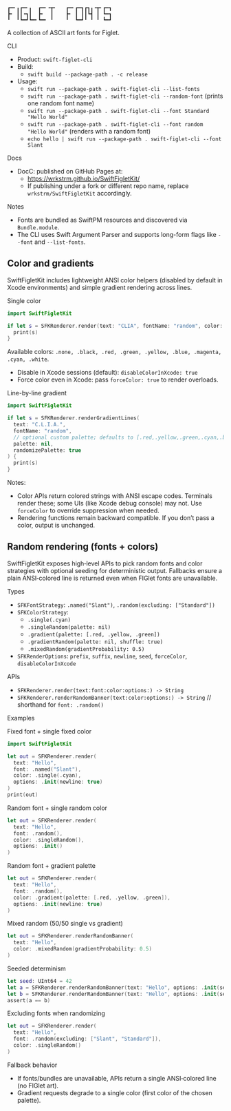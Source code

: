 ```
┏━╸╻┏━╸╻  ┏━╸╺┳╸   ┏━╸┏━┓┏┓╻╺┳╸┏━┓
┣╸ ┃┃╺┓┃  ┣╸  ┃    ┣╸ ┃ ┃┃┗┫ ┃ ┗━┓
╹  ╹┗━┛┗━╸┗━╸ ╹    ╹  ┗━┛╹ ╹ ╹ ┗━┛
```

A collection of ASCII art fonts for Figlet.

CLI

- Product: `swift-figlet-cli`
- Build:
  - `swift build --package-path . -c release`
- Usage:
  - `swift run --package-path . swift-figlet-cli --list-fonts`
  - `swift run --package-path . swift-figlet-cli --random-font` (prints one random font name)
  - `swift run --package-path . swift-figlet-cli --font Standard "Hello World"`
  - `swift run --package-path . swift-figlet-cli --font random "Hello World"` (renders with a random font)
  - `echo hello | swift run --package-path . swift-figlet-cli --font Slant`

Docs

- DocC: published on GitHub Pages at:
  - https://wrkstrm.github.io/SwiftFigletKit/
  - If publishing under a fork or different repo name, replace `wrkstrm/SwiftFigletKit` accordingly.

Notes

- Fonts are bundled as SwiftPM resources and discovered via `Bundle.module`.
- The CLI uses Swift Argument Parser and supports long-form flags like
  `--font` and `--list-fonts`.

## Color and gradients

SwiftFigletKit includes lightweight ANSI color helpers (disabled by default in Xcode environments)
and simple gradient rendering across lines.

Single color

```swift
import SwiftFigletKit

if let s = SFKRenderer.render(text: "CLIA", fontName: "random", color: .magenta) {
  print(s)
}
```

Available colors: `.none, .black, .red, .green, .yellow, .blue, .magenta, .cyan, .white`.

- Disable in Xcode sessions (default): `disableColorInXcode: true`
- Force color even in Xcode: pass `forceColor: true` to render overloads.

Line-by-line gradient

```swift
import SwiftFigletKit

if let s = SFKRenderer.renderGradientLines(
  text: "C.L.I.A.",
  fontName: "random",
  // optional custom palette; defaults to [.red,.yellow,.green,.cyan,.blue,.magenta]
  palette: nil,
  randomizePalette: true
) {
  print(s)
}
```

Notes:

- Color APIs return colored strings with ANSI escape codes. Terminals render these; some UIs (like
  Xcode debug console) may not. Use `forceColor` to override suppression when needed.
- Rendering functions remain backward compatible. If you don’t pass a color, output is unchanged.

## Random rendering (fonts + colors)

SwiftFigletKit exposes high‑level APIs to pick random fonts and color strategies with optional
seeding for deterministic output. Fallbacks ensure a plain ANSI‑colored line is returned even when
FIGlet fonts are unavailable.

Types

- `SFKFontStrategy`: `.named("Slant")`, `.random(excluding: ["Standard"])`
- `SFKColorStrategy`:
  - `.single(.cyan)`
  - `.singleRandom(palette: nil)`
  - `.gradient(palette: [.red, .yellow, .green])`
  - `.gradientRandom(palette: nil, shuffle: true)`
  - `.mixedRandom(gradientProbability: 0.5)`
- `SFKRenderOptions`: `prefix`, `suffix`, `newline`, `seed`, `forceColor`, `disableColorInXcode`

APIs

- `SFKRenderer.render(text:font:color:options:) -> String`
- `SFKRenderer.renderRandomBanner(text:color:options:) -> String` // shorthand for `font: .random()`

Examples

Fixed font + single fixed color

```swift
import SwiftFigletKit

let out = SFKRenderer.render(
  text: "Hello",
  font: .named("Slant"),
  color: .single(.cyan),
  options: .init(newline: true)
)
print(out)
```

Random font + single random color

```swift
let out = SFKRenderer.render(
  text: "Hello",
  font: .random(),
  color: .singleRandom(),
  options: .init()
)
```

Random font + gradient palette

```swift
let out = SFKRenderer.render(
  text: "Hello",
  font: .random(),
  color: .gradient(palette: [.red, .yellow, .green]),
  options: .init(newline: true)
)
```

Mixed random (50/50 single vs gradient)

```swift
let out = SFKRenderer.renderRandomBanner(
  text: "Hello",
  color: .mixedRandom(gradientProbability: 0.5)
)
```

Seeded determinism

```swift
let seed: UInt64 = 42
let a = SFKRenderer.renderRandomBanner(text: "Hello", options: .init(seed: seed))
let b = SFKRenderer.renderRandomBanner(text: "Hello", options: .init(seed: seed))
assert(a == b)
```

Excluding fonts when randomizing

```swift
let out = SFKRenderer.render(
  text: "Hello",
  font: .random(excluding: ["Slant", "Standard"]),
  color: .singleRandom()
)
```

Fallback behavior

- If fonts/bundles are unavailable, APIs return a single ANSI‑colored line (no FIGlet art).
- Gradient requests degrade to a single color (first color of the chosen palette).
